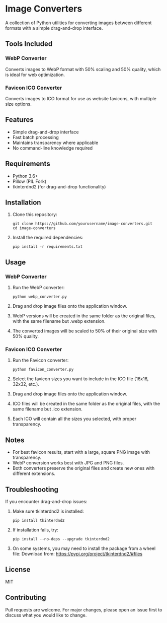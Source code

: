 # Image Converters

A collection of Python utilities for converting images between different formats with a simple drag-and-drop interface.

## Tools Included

### WebP Converter
Converts images to WebP format with 50% scaling and 50% quality, which is ideal for web optimization.



### Favicon ICO Converter
Converts images to ICO format for use as website favicons, with multiple size options.



## Features

- Simple drag-and-drop interface
- Fast batch processing
- Maintains transparency where applicable
- No command-line knowledge required

## Requirements

- Python 3.6+
- Pillow (PIL Fork)
- tkinterdnd2 (for drag-and-drop functionality)

## Installation

1. Clone this repository:
   ```
   git clone https://github.com/yourusername/image-converters.git
   cd image-converters
   ```

2. Install the required dependencies:
   ```
   pip install -r requirements.txt
   ```

## Usage

### WebP Converter

1. Run the WebP converter:
   ```
   python webp_converter.py
   ```

2. Drag and drop image files onto the application window.
3. WebP versions will be created in the same folder as the original files, with the same filename but .webp extension.
4. The converted images will be scaled to 50% of their original size with 50% quality.

### Favicon ICO Converter

1. Run the Favicon converter:
   ```
   python favicon_converter.py
   ```

2. Select the favicon sizes you want to include in the ICO file (16x16, 32x32, etc.).
3. Drag and drop image files onto the application window.
4. ICO files will be created in the same folder as the original files, with the same filename but .ico extension.
5. Each ICO will contain all the sizes you selected, with proper transparency.

## Notes

- For best favicon results, start with a large, square PNG image with transparency.
- WebP conversion works best with JPG and PNG files.
- Both converters preserve the original files and create new ones with different extensions.

## Troubleshooting

If you encounter drag-and-drop issues:

1. Make sure tkinterdnd2 is installed: 
   ```
   pip install tkinterdnd2
   ```

2. If installation fails, try: 
   ```
   pip install --no-deps --upgrade tkinterdnd2
   ```

3. On some systems, you may need to install the package from a wheel file:
   Download from: https://pypi.org/project/tkinterdnd2/#files

## License

MIT

## Contributing

Pull requests are welcome. For major changes, please open an issue first to discuss what you would like to change.
